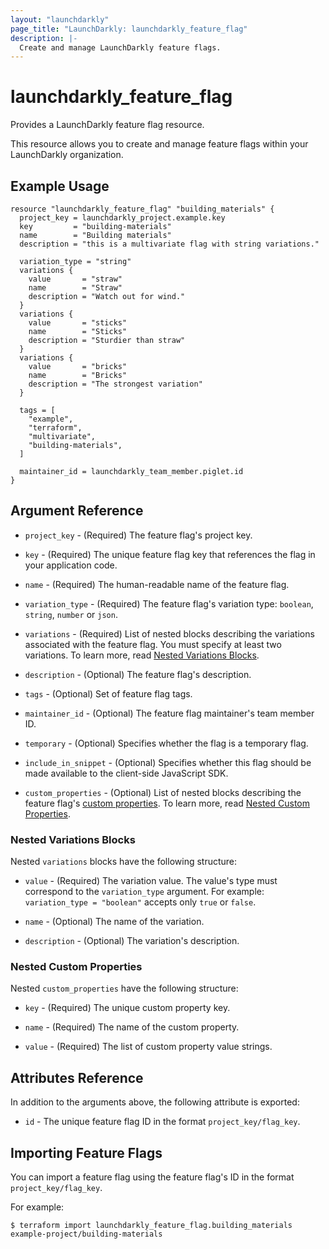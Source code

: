 ```yaml
---
layout: "launchdarkly"
page_title: "LaunchDarkly: launchdarkly_feature_flag"
description: |-
  Create and manage LaunchDarkly feature flags.
---
```


# launchdarkly_feature_flag

Provides a LaunchDarkly feature flag resource.

This resource allows you to create and manage feature flags within your LaunchDarkly organization.

## Example Usage

```hcl
resource "launchdarkly_feature_flag" "building_materials" {
  project_key = launchdarkly_project.example.key
  key         = "building-materials"
  name        = "Building materials"
  description = "this is a multivariate flag with string variations."

  variation_type = "string"
  variations {
    value       = "straw"
    name        = "Straw"
    description = "Watch out for wind."
  }
  variations {
    value       = "sticks"
    name        = "Sticks"
    description = "Sturdier than straw"
  }
  variations {
    value       = "bricks"
    name        = "Bricks"
    description = "The strongest variation"
  }

  tags = [
    "example",
    "terraform",
    "multivariate",
    "building-materials",
  ]

  maintainer_id = launchdarkly_team_member.piglet.id
}
```

## Argument Reference

- `project_key` - (Required) The feature flag's project key.

- `key` - (Required) The unique feature flag key that references the flag in your application code.

- `name` - (Required) The human-readable name of the feature flag.

- `variation_type` - (Required) The feature flag's variation type: `boolean`, `string`, `number` or `json`.

- `variations` - (Required) List of nested blocks describing the variations associated with the feature flag. You must specify at least two variations. To learn more, read [Nested Variations Blocks](#nested-variations).

- `description` - (Optional) The feature flag's description.

- `tags` - (Optional) Set of feature flag tags.

- `maintainer_id` - (Optional) The feature flag maintainer's team member ID.

- `temporary` - (Optional) Specifies whether the flag is a temporary flag.

- `include_in_snippet` - (Optional) Specifies whether this flag should be made available to the client-side JavaScript SDK.

- `custom_properties` - (Optional) List of nested blocks describing the feature flag's [custom properties](https://docs.launchdarkly.com/docs/custom-properties). To learn more, read [Nested Custom Properties](#custom-properties).

### <a id="nested-variations"></a>Nested Variations Blocks
Nested `variations` blocks have the following structure:

- `value` - (Required) The variation value. The value's type must correspond to the `variation_type` argument. For example:  `variation_type = "boolean"` accepts only `true` or `false`.

- `name` - (Optional) The name of the variation.

- `description` - (Optional) The variation's description.

### <a id="custom-properties"></a>Nested Custom Properties
Nested `custom_properties` have the following structure:

- `key` - (Required) The unique custom property key.

- `name` - (Required) The name of the custom property.

- `value` - (Required) The list of custom property value strings.

## Attributes Reference

In addition to the arguments above, the following attribute is exported:

- `id` - The unique feature flag ID in the format `project_key/flag_key`.

## Importing Feature Flags

You can import a feature flag using the feature flag's ID in the format `project_key/flag_key`.

For example:

```
$ terraform import launchdarkly_feature_flag.building_materials example-project/building-materials
```
